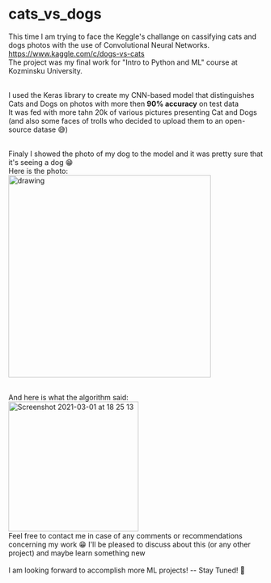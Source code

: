 # cats_vs_dogs
This time I am trying to face the Keggle's challange on cassifying cats and dogs photos with the use of Convolutional Neural Networks.<br>
https://www.kaggle.com/c/dogs-vs-cats <br>
The project was my final work for "Intro to Python and ML" course at Kozminsku University.<br><br>

I used the Keras library to create my CNN-based model that distinguishes Cats and Dogs on photos with more then <b>90% accuracy</b> on test data<br>
It was fed with more tahn 20k of various pictures presenting Cat and Dogs (and also some faces of trolls who decided to upload them to an open-source datase 😅)<br><br>

Finaly I showed the photo of my dog to the model and it was pretty sure that it's seeing a dog 😁 <br>
Here is the photo:<br>
<img src="https://user-images.githubusercontent.com/51453876/109534053-3618cc80-7abb-11eb-8e80-bb6cdd05840e.jpg" alt="drawing" width="400"/>



<br>
And here is what the algorithm said: <br>
<img width="257" alt="Screenshot 2021-03-01 at 18 25 13" src="https://user-images.githubusercontent.com/51453876/109534288-79733b00-7abb-11eb-92c9-cb1336d40ab8.png">
<br>
Feel free to contact me in case of any comments or recommendations concerning my work 😁 I'll be pleased to discuss about this (or any other project) and maybe learn something new <br> <br>
I am looking forward to accomplish more ML projects! -- Stay Tuned! 🙌
